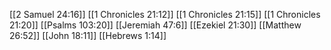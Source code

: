 [[2 Samuel 24:16]]
[[1 Chronicles 21:12]]
[[1 Chronicles 21:15]]
[[1 Chronicles 21:20]]
[[Psalms 103:20]]
[[Jeremiah 47:6]]
[[Ezekiel 21:30]]
[[Matthew 26:52]]
[[John 18:11]]
[[Hebrews 1:14]]
